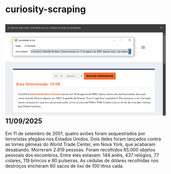 # curiosity-scraping
![Budget](./execucao.png)
11/09/2025
-
Em 11 de setembro de 2001, quatro aviões foram sequestrados por terroristas afegãos nos Estados Unidos. Dois deles foram lançados contra as torres gêmeas do World Trade Center, em Nova York, que acabaram desabando. Morreram 2.819 pessoas. Foram recolhidos 65.000 objetos pessoais dos escombros. Entre eles estavam: 144 anéis, 437 relógios, 77 colares, 119 brincos e 80 pulseiras. As cédulas de dólares recolhidas nos destroços encheram 60 sacos de lixo de 100 litros cada.

